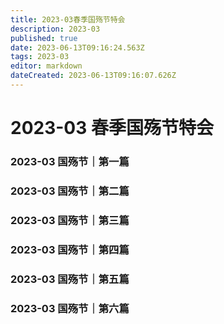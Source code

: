 ```yaml
---
title: 2023-03春季国殇节特会
description: 2023-03
published: true
date: 2023-06-13T09:16:24.563Z
tags: 2023-03
editor: markdown
dateCreated: 2023-06-13T09:16:07.626Z
---
```


# 2023-03 春季国殇节特会
### 2023-03 国殇节｜第一篇
### 2023-03 国殇节｜第二篇
### 2023-03 国殇节｜第三篇
### 2023-03 国殇节｜第四篇
### 2023-03 国殇节｜第五篇
### 2023-03 国殇节｜第六篇